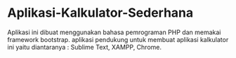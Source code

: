 # Aplikasi-Kalkulator-Sederhana
Aplikasi ini dibuat menggunakan bahasa pemrograman PHP dan memakai framework bootstrap. aplikasi pendukung untuk membuat aplikasi kalkulator ini yaitu diantaranya : Sublime Text, XAMPP, Chrome.
